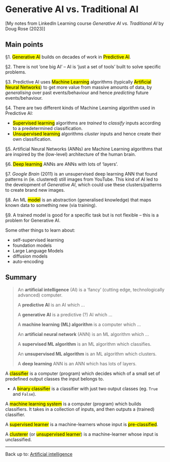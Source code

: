 # Generative AI vs. Traditional AI

\[My notes from LinkedIn Learning course *Generative AI vs. Traditional AI* by Doug Rose (2023)\]


## Main points

§1. <mark>Generative AI</mark> builds on decades of work in <mark>Predictive AI</mark>.

§2. There is not ‘one big AI’ – AI is ‘just a set of tools’ built to solve specific problems.

§3. Predictive AI uses <mark>Machine Learning</mark> algorithms (typically <mark>Artificial Neural Networks</mark>) to get more value from massive amounts of data, by *generalising* over past events/behaviour and hence *predicting* future events/behaviour.

§4. There are two different kinds of Machine Learning algorithm used in Predictive AI:
- <mark>Supervised learning</mark> algorithms are *trained* to *classify* inputs according to a predetermined classification.
- <mark>Unsupervised learning</mark> algorithms *cluster* inputs and hence create their own classification.

§5. Artificial Neural Networks (ANNs) are Machine Learning algorithms that are inspired by the (low-level) architecture of the human brain.

§6. <mark>Deep learning</mark> ANNs are ANNs with lots of ‘layers’. 

§7. *Google Brain* (2011) is an unsupervised deep learning ANN that found patterns in (ie. clustered) still images from YouTube. This kind of AI led to the development of *Generative AI*, which could use these clusters/patterns to create brand new images.

§8. An ML <mark>model</mark> is an abstraction (generalised knowledge) that maps known data to something new (via training).

§9. A trained model is good for a specific task but is not flexible – this is a problem for Generative AI.



Some other things to learn about:
- self-supervised learning
- foundation models
- Large Language Models
- diffusion models
- auto-encoding

## Summary

> An **artificial intelligence** (AI) is a ‘fancy’ (cutting edge, technologically advanced) computer.
>
> A **predictive AI** is an AI which ...
>
> A **generative AI** is a predictive (?) AI which ...
>
> A **machine learning (ML) algorithm** is a computer which ...
>
> An **artificial neural network** (ANN) is an ML algorithm which ...
>
> A **supervised ML algorithm** is an ML algorithm which classifies.
>
> An **unsupervised ML algorithm** is an ML algorithm which clusters.
>
> A **deep learning** ANN is an ANN which has lots of layers.



A <mark>classifier</mark> is a computer (program) which decides which of a small set of predefined output classes the input belongs to.
- A <mark>binary classifier</mark> is a classifier with just two output classes (eg. `True` and `False`). 

A <mark>machine learning system</mark> is a computer (program) which builds classifiers. It takes in a collection of inputs, and then outputs a (trained) classifier.

A <mark>supervised learner</mark> is a machine-learners whose input is <mark>pre-classified</mark>.

A <mark>clusterer</mark> (or <mark>unsupervised learner</mark>) is a machine-learner whose input is unclassified.


----

Back up to: [Artificial intelligence](../index.md)
